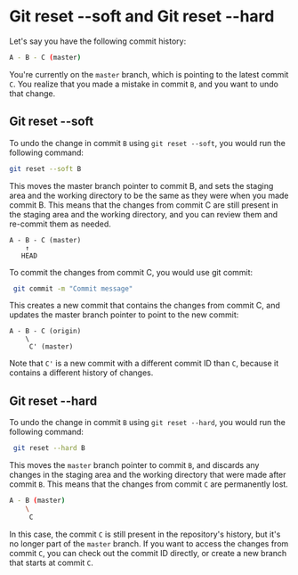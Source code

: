 # Git reset --soft and Git reset --hard

Let's say you have the following commit history:

```bash
A - B - C (master)
```

You're currently on the `master` branch, which is pointing to the latest commit `C`. You realize that you made a mistake in commit `B`, and you want to undo that change.

## Git reset --soft

To undo the change in commit `B` using `git reset --soft`, you would run the following command:

```bash
git reset --soft B
```

This moves the master branch pointer to commit B, and sets the staging area and the working directory to be the same as they were when you made commit B. This means that the changes from commit C are still present in the staging area and the working directory, and you can review them and re-commit them as needed.

```
A - B - C (master)
    ↑
   HEAD
```

To commit the changes from commit C, you would use git commit:

```bash
 git commit -m "Commit message"
```

This creates a new commit that contains the changes from commit C, and updates the master branch pointer to point to the new commit:

```
A - B - C (origin)
    \
     C' (master)
```

Note that `C'` is a new commit with a different commit ID than `C`, because it contains a different history of changes.

## Git reset --hard

To undo the change in commit `B` using `git reset --hard`, you would run the following command:

```bash
 git reset --hard B
```

This moves the `master` branch pointer to commit `B`, and discards any changes in the staging area and the working directory that were made after commit `B`. This means that the changes from commit `C` are permanently lost.

```bash
A - B (master)
    \
     C
```

In this case, the commit `C` is still present in the repository's history, but it's no longer part of the `master` branch. If you want to access the changes from commit `C`, you can check out the commit ID directly, or create a new branch that starts at commit `C`.

